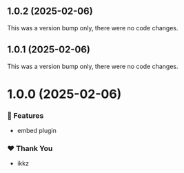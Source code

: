 ## 1.0.2 (2025-02-06)

This was a version bump only, there were no code changes.

## 1.0.1 (2025-02-06)

This was a version bump only, there were no code changes.

# 1.0.0 (2025-02-06)

### 🚀 Features

- embed plugin

### ❤️ Thank You

- ikkz